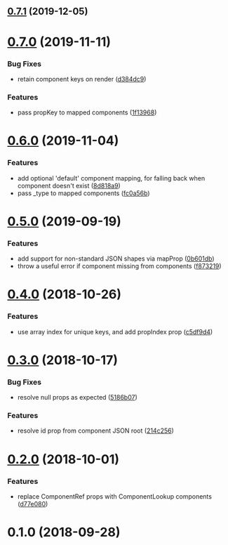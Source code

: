 <a name="0.7.1"></a>
## [0.7.1](https://github.com/measuredco/react-from-json/compare/v0.7.0...v0.7.1) (2019-12-05)



<a name="0.7.0"></a>
# [0.7.0](https://github.com/measuredco/react-from-json/compare/v0.6.0...v0.7.0) (2019-11-11)


### Bug Fixes

* retain component keys on render ([d384dc9](https://github.com/measuredco/react-from-json/commit/d384dc9))


### Features

* pass propKey to mapped components ([1f13968](https://github.com/measuredco/react-from-json/commit/1f13968))



<a name="0.6.0"></a>
# [0.6.0](https://github.com/measuredco/react-from-json/compare/v0.5.0...v0.6.0) (2019-11-04)


### Features

* add optional 'default' component mapping, for falling back when component doesn't exist ([8d818a9](https://github.com/measuredco/react-from-json/commit/8d818a9))
* pass _type to mapped components ([fc0a56b](https://github.com/measuredco/react-from-json/commit/fc0a56b))



<a name="0.5.0"></a>
# [0.5.0](https://github.com/measuredco/react-from-json/compare/v0.4.0...v0.5.0) (2019-09-19)


### Features

* add support for non-standard JSON shapes via mapProp ([0b601db](https://github.com/measuredco/react-from-json/commit/0b601db))
* throw a useful error if component missing from components ([f873219](https://github.com/measuredco/react-from-json/commit/f873219))



<a name="0.4.0"></a>
# [0.4.0](https://github.com/measuredco/react-from-json/compare/v0.3.0...v0.4.0) (2018-10-26)


### Features

* use array index for unique keys, and add propIndex prop ([c5df9d4](https://github.com/measuredco/react-from-json/commit/c5df9d4))



<a name="0.3.0"></a>
# [0.3.0](https://github.com/measuredco/react-from-json/compare/v0.2.0...v0.3.0) (2018-10-17)


### Bug Fixes

* resolve null props as expected ([5186b07](https://github.com/measuredco/react-from-json/commit/5186b07))


### Features

* resolve id prop from component JSON root ([214c256](https://github.com/measuredco/react-from-json/commit/214c256))



<a name="0.2.0"></a>
# [0.2.0](https://github.com/measuredco/react-from-json/compare/v0.1.0...v0.2.0) (2018-10-01)


### Features

* replace ComponentRef props with ComponentLookup components ([d77e080](https://github.com/measuredco/react-from-json/commit/d77e080))



<a name="0.1.0"></a>
# 0.1.0 (2018-09-28)



